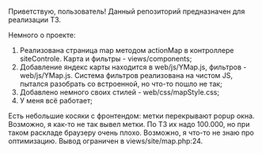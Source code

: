 Приветствую, пользователь! Данный репозиторий предназначен для реализации ТЗ.

Немного о проекте:
  1. Реализована страница map методом actionMap в контроллере siteControle. Карта и фильтры - views/components;
  2. Добавление яндекс карты находится в web/js/YMap.js, фильтров - web/js/YMap.js. Система фильтров реализована на чистом JS, пытался разобрать со встроенной, но что-то пошло не так;
  3. Добавлено немного своих стилей - web/css/mapStyle.css;
  4. У меня всё работает;
     
Есть небольшие косяки с фронтендом: метки перекрывают popup окна.  
Возможно, я как-то не так вывел метки. По ТЗ их надо 100.000, но при таком раскладе браузеру очень плохо. Возможно, я что-то не знаю про оптимизацию. Вывод ограничен в views/site/map.php:24.
